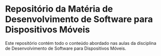 # Repositório da Matéria de Desenvolvimento de Software para Dispositivos Móveis

Este repositório contém todo o conteúdo abordado nas aulas da disciplina de Desenvolvimento de Software para Dispositivos Móveis.
